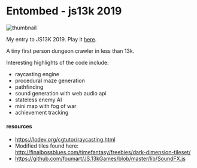 # Entombed - js13k 2019 

![thumbnail](https://raw.github.com/beeglebug/js13k-19/master/thumbnail.png)

My entry to JS13K 2019. Play it [here](https://js13kgames.com/entries/entombed).

A tiny first person dungeon crawler in less than 13k.

Interesting highlights of the code include:
- raycasting engine
- procedural maze generation
- pathfinding
- sound generation with web audio api
- stateless enemy AI
- mini map with fog of war
- achievement tracking

#### resources
- https://lodev.org/cgtutor/raycasting.html
- Modified tiles found here: http://finalbossblues.com/timefantasy/freebies/dark-dimension-tileset/
- https://github.com/foumart/JS.13kGames/blob/master/lib/SoundFX.js
